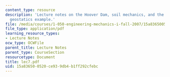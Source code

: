 ```yaml
---
content_type: resource
description: 'Lecture notes on the Hoover Dam, soil mechanics, and the continuum model:
  geostatics example.'
file: /media/courses/1-050-engineering-mechanics-i-fall-2007/15a836500520ce939db4b1ff292cfebc_lec7.pdf
file_type: application/pdf
learning_resource_types:
- Lecture Notes
ocw_type: OCWFile
parent_title: Lecture Notes
parent_type: CourseSection
resourcetype: Document
title: lec7.pdf
uid: 15a83650-0520-ce93-9db4-b1ff292cfebc
---
```

